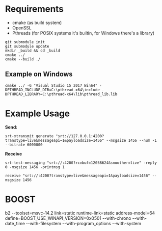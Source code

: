 # Requirements

* cmake (as build system)
* OpenSSL
* Pthreads (for POSIX systems it's builtin, for Windows there's a library)

```
git submodule init
git submodule update
mkdir _build && cd _build
cmake ../
cmake --build ./
```
## Example on Windows
```
cmake ../ -G "Visual Studio 15 2017 Win64" -DPTHREAD_INCLUDE_DIR=C:\pthread-x64\include -DPTHREAD_LIBRARY=C:\pthread-x64\lib\pthread_lib.lib
```

# Example Usage

**Send:**
```
srt-xtransmit generate "srt://127.0.0.1:4200?transtype=live&messageapi=1&payloadsize=1456" --msgsize 1456 --num -1 --bitrate 6000000
```

**Receive**
```
srt-test-messaging "srt://:4200?rcvbuf=12058624&smoother=live" -reply 0 -msgsize 1456 -printmsg 1
```

```
receive "srt://:4200?transtype=live&messageapi=1&payloadsize=1456" --msgsize 1456
```


# BOOST



b2 --toolset=msvc-14.2 link=static runtime-link=static address-model=64 define=BOOST_USE_WINAPI_VERSION=0x0501 --with-chrono --with-date_time --with-filesystem --with-program_options --with-system